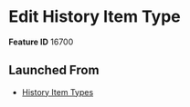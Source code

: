 # Edit History Item Type

**Feature ID** 16700

## Launched From

- [History Item Types](History%20Item%20Types.md)











































































